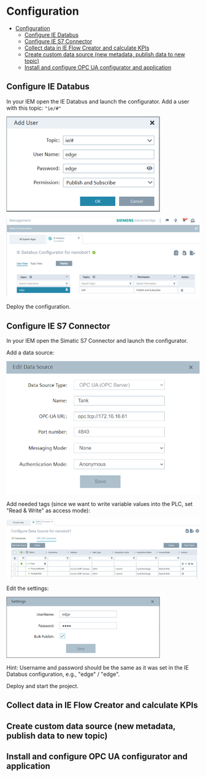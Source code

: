 # Configuration

- [Configuration](#configuration)
  - [Configure IE Databus](#configure-ie-databus)
  - [Configure IE S7 Connector](#configure-ie-s7-connector)
  - [Collect data in IE Flow Creator and calculate KPIs](#collect-data-in-ie-flow-creator-and-calculate-kpis)
  - [Create custom data source (new metadata, publish data to new topic)](#create-custom-data-source-new-metadata-publish-data-to-new-topic)
  - [Install and configure OPC UA configurator and application](#install-and-configure-opc-ua-configurator-and-application)
  
## Configure IE Databus

In your IEM open the IE Databus and launch the configurator.
Add a user with this topic:
`"ie/#"`

![ie_databus_user](graphics/IE_Databus_User.png)

![ie_databus](graphics/IE_Databus.png)

Deploy the configuration.

## Configure IE S7 Connector

In your IEM open the Simatic S7 Connector and launch the configurator.

Add a data source:

![S7_connector_data_source](graphics/S7_Connector_Data_Source.png)

Add needed tags (since we want to write variable values into the PLC, set "Read & Write" as access mode): 

![s7_connector_config](graphics/S7_Connector_Configuration.PNG)

Edit the settings:

![s7_connector_settings](graphics/S7_Connector_Settings.png)

Hint: Username and password should be the same as it was set in the IE Databus configuration, e.g., "edge" / "edge".

Deploy and start the project.

## Collect data in IE Flow Creator and calculate KPIs

## Create custom data source (new metadata, publish data to new topic)

## Install and configure OPC UA configurator and application
